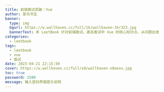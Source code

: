 ```yaml
---
title: 前端面试突破：Vue
author: 菜鸟书生
banner:
  type: img
  bgurl: https://w.wallhaven.cc/full/1k/wallhaven-1kr323.jpg
  bannerText: 本 LeetBook 针对前端面试，直击面试中 Vue 的核心知识点，从问题出发，带你高效备战求职季。
categories:
  - leetbook
tags:
  - leetbook
  - vue
  - 面试
date: 2023-04-21 22:15:50
cover: https://w.wallhaven.cc/full/x8/wallhaven-x8oexo.jpg
toc: true
password: 2580
message: 输入密码界面提示说明
---
```

